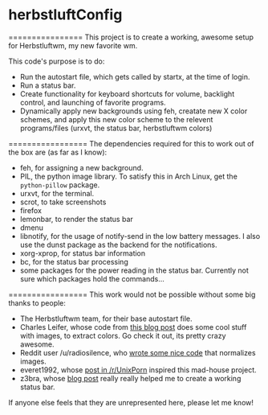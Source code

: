 # herbstluftConfig
================
This project is to create a working, awesome setup for Herbstluftwm, my new favorite wm.

This code's purpose is to do:
  * Run the autostart file, which gets called by startx, at the time of login.
  * Run a status bar.
  * Create functionality for keyboard shortcuts for volume, backlight control, and launching of favorite programs.
  * Dynamically apply new backgrounds using feh, creatate new X color schemes, and apply this new color scheme to
   the relevent programs/files (urxvt, the status bar, herbstluftwm colors)
  
=================
The dependencies required for this to work out of the box are (as far as I know):
 * feh, for assigning a new background.
 * PIL, the python image library. To satisfy this in Arch Linux, get the `python-pillow` package. 
 * urxvt, for the terminal.
 * scrot, to take screenshots
 * firefox
 * lemonbar, to render the status bar
 * dmenu
 * libnotify, for the usage of notify-send in the low battery messages. I also use the dunst package as the backend for the notifications.
 * xorg-xprop, for status bar information
 * bc, for the status bar processing
 * some packages for the power reading in the status bar. Currently not sure which packages hold the commands...


=================
This work would not be possible without some big thanks to people:

  * The Herbstluftwm team, for their base autostart file.
  * Charles Leifer, whose code from [this blog post](http://charlesleifer.com/blog/using-python-and-k-means-to-find-the-dominant-colors-in-images/) does some cool stuff with images, to extract colors. Go check it out, its pretty crazy awesome.
  * Reddit user /u/radiosilence, who [wrote some nice code](https://gist.github.com/radiosilence/3946121) that normalizes images.
  * everet1992, whose [post in /r/UnixPorn](http://www.reddit.com/r/unixporn/comments/1os54a/archherbstluftwm_i_have_a_script_that_can/) inspired this mad-house project.
  * z3bra, whose [blog post](http://blog.z3bra.org/2014/04/meeting-at-the-bar.html) really really helped me to create a working status bar.
  
If anyone else feels that they are unrepresented here, please let me know!
